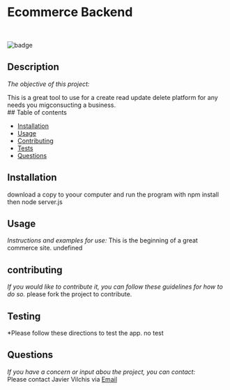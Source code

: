 # Ecommerce Backend

<br>

![badge](https://img.shields.io/badge/license--brightgreen)<br />

## Description 

*The objective of this project:* 

This is a great tool to use for a create read update delete platform for any needs you migconsucting a business.<br>## Table of contents
* [Installation](#installation)
* [Usage](#usage)
* [Contributing](#contributing)
* [Tests](#testing)
* [Questions](#questions)
## Installation
download a copy to yoour computer and run the program with npm install then node server.js
## Usage 
  
*Instructions and examples for use:*
This is the beginning of a great commerce site.
undefined
## contributing
  
*If you would like to contribute it, you can follow these guidelines for how to do so.*
please fork the project to contribute.
## Testing
*Please follow these directions to test the app.
no test
## Questions

*If you have a concern or input abou the project, you can contact:*
<br>
Please contact Javier Vilchis via [Email](Javivilchis@gmail.com)